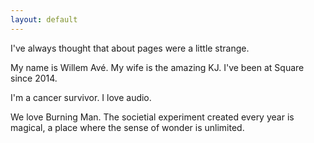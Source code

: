 ```yaml
---
layout: default
---
```


I've always thought that about pages were a little strange.

My name is Willem Avé. My wife is the amazing KJ. I've been at Square since 2014.

I'm a cancer survivor. I love audio.  

We love Burning Man. The societial experiment created every year is magical, a place where the sense of wonder is unlimited.
